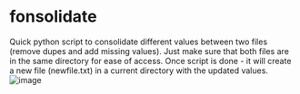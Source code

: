 # fonsolidate
Quick python script to consolidate different values between two files (remove dupes and add missing values).
Just make sure that both files are in the same directory for ease of access.
Once script is done - it will create a new file (newfile.txt) in a current directory with the updated values. 
![image](https://user-images.githubusercontent.com/6753178/148802263-c019dc1b-001d-4594-bea0-483f3682858d.png)
